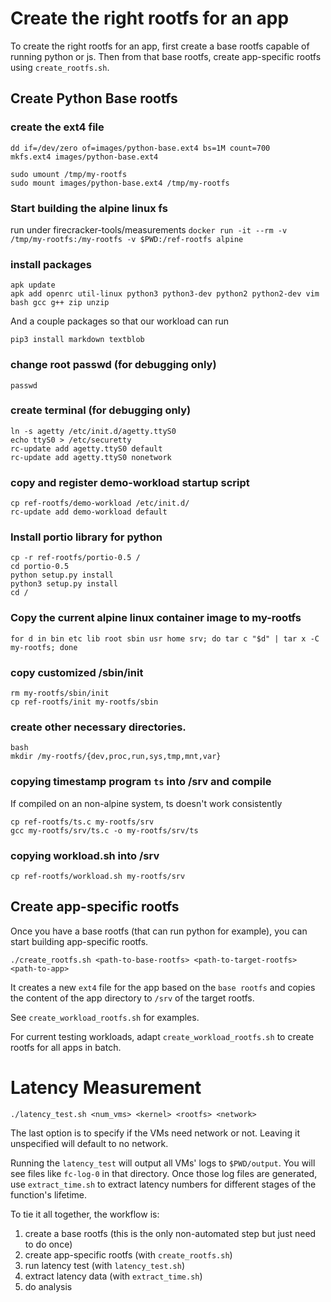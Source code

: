 # Create the right rootfs for an app
To create the right rootfs for an app, first create a base rootfs capable
of running python or js. Then from that base rootfs, create app-specific
rootfs using `create_rootfs.sh`.

## Create Python Base rootfs
### create the ext4 file
```
dd if=/dev/zero of=images/python-base.ext4 bs=1M count=700
mkfs.ext4 images/python-base.ext4

sudo umount /tmp/my-rootfs
sudo mount images/python-base.ext4 /tmp/my-rootfs
```

### Start building the alpine linux fs
run under firecracker-tools/measurements
`docker run -it --rm -v /tmp/my-rootfs:/my-rootfs -v $PWD:/ref-rootfs alpine`

### install packages
```
apk update
apk add openrc util-linux python3 python3-dev python2 python2-dev vim bash gcc g++ zip unzip
```
And a couple packages so that our workload can run
```
pip3 install markdown textblob
```

### change root passwd (for debugging only)
`passwd`

### create terminal (for debugging only)
```
ln -s agetty /etc/init.d/agetty.ttyS0
echo ttyS0 > /etc/securetty
rc-update add agetty.ttyS0 default	
rc-update add agetty.ttyS0 nonetwork
```

### copy and register demo-workload startup script
```
cp ref-rootfs/demo-workload /etc/init.d/
rc-update add demo-workload default
```

### Install portio library for python
```
cp -r ref-rootfs/portio-0.5 /
cd portio-0.5
python setup.py install
python3 setup.py install
cd /
```

### Copy the current alpine linux container image to my-rootfs
`for d in bin etc lib root sbin usr home srv; do tar c "$d" | tar x -C my-rootfs; done`

### copy customized /sbin/init
```
rm my-rootfs/sbin/init
cp ref-rootfs/init my-rootfs/sbin
```

### create other necessary directories.
```
bash
mkdir /my-rootfs/{dev,proc,run,sys,tmp,mnt,var}
```

### copying timestamp program `ts` into /srv and compile
If compiled on an non-alpine system, ts doesn't work consistently
```
cp ref-rootfs/ts.c my-rootfs/srv
gcc my-rootfs/srv/ts.c -o my-rootfs/srv/ts
```

### copying workload.sh into /srv
`cp ref-rootfs/workload.sh my-rootfs/srv`

## Create app-specific rootfs
Once you have a base rootfs (that can run python for example), you can start building
app-specific rootfs.

`./create_rootfs.sh <path-to-base-rootfs> <path-to-target-rootfs> <path-to-app>`

It creates a new `ext4` file for the app based on the `base rootfs` and copies the
content of the app directory to `/srv` of the target rootfs.

See `create_workload_rootfs.sh` for examples.

For current testing workloads, adapt `create_workload_rootfs.sh` to create rootfs
for all apps in batch.

# Latency Measurement

`./latency_test.sh <num_vms> <kernel> <rootfs> <network>`

The last option is to specify if the VMs need network or not. Leaving it unspecified
will default to no network.

Running the `latency_test` will output all VMs' logs to `$PWD/output`.
You will see files like `fc-log-0` in that directory.
Once those log files are generated, use `extract_time.sh` to extract latency numbers
for different stages of the function's lifetime.

To tie it all together, the workflow is:
1. create a base rootfs (this is the only non-automated step but just need to do once)
2. create app-specific rootfs (with `create_rootfs.sh`)
3. run latency test (with `latency_test.sh`)
4. extract latency data (with `extract_time.sh`)
5. do analysis

